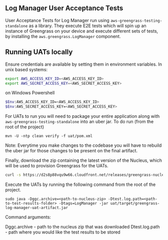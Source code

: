 ## Log Manager User Acceptance Tests
User Acceptance Tests for Log Manager run using `aws-greengrass-testing-standalone` as a library. They execute E2E
tests which will spin up an instance of Greengrass on your device and execute different sets of tests, by installing
the `aws.greengrass.LogManager` component.

## Running UATs locally

Ensure credentials are available by setting them in environment variables. In unix based systems:

```bash
export AWS_ACCESS_KEY_ID=<AWS_ACCESS_KEY_ID>
export AWS_SECRET_ACCESS_KEY=<AWS_SECRET_ACCESS_KEY>
```

on Windows Powershell

```bash
$Env:AWS_ACCESS_KEY_ID=<AWS_ACCESS_KEY_ID>
$Env:AWS_SECRET_ACCESS_KEY=<AWS_SECRET_ACCESS_KEY>
```

For UATs to run you will need to package your entire application along with `aws-greengrass-testing-standalone` into
an uber jar. To do run (from the root of the project)

```
mvn -U -ntp clean verify -f uat/pom.xml
```

Note: Everytime you make changes to the codebase you will have to rebuild the uber jar for those changes to be present
on the final artifact.

Finally, download the zip containing the latest version of the Nucleus, which will be used to provision Greengrass for
the UATs.

```bash
curl -s https://d2s8p88vqu9w66.cloudfront.net/releases/greengrass-nucleus-latest.zip > greengrass-nucleus-latest.zip
```

Execute the UATs by running the following command from the root of the project.

```
sudo java -Dggc.archive=<path-to-nucleus-zip> -Dtest.log.path=<path-to-test-results-folder> -Dtags=LogManager -jar uat/target/greengrass-log-manager-uat-artifact.jar
```

Command arguments:

Dggc.archive - path to the nucleus zip that was downloaded
Dtest.log.path - path where you would like the test results to be stored 